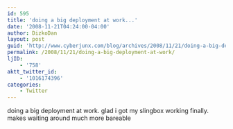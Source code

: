 ```yaml
---
id: 595
title: 'doing a big deployment at work...'
date: '2008-11-21T04:24:00-04:00'
author: DizkoDan
layout: post
guid: 'http://www.cyberjunx.com/blog/archives/2008/11/21/doing-a-big-deployment-at-work/'
permalink: /2008/11/21/doing-a-big-deployment-at-work/
ljID:
    - '758'
aktt_twitter_id:
    - '1016174396'
categories:
    - Twitter
---
```


doing a big deployment at work. glad i got my slingbox working finally. makes waiting around much more bareable